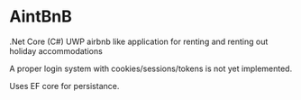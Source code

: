 # AintBnB
.Net Core (C#) UWP airbnb like application for renting and renting out holiday accommodations

A proper login system with cookies/sessions/tokens is not yet implemented.

Uses EF core for persistance.
